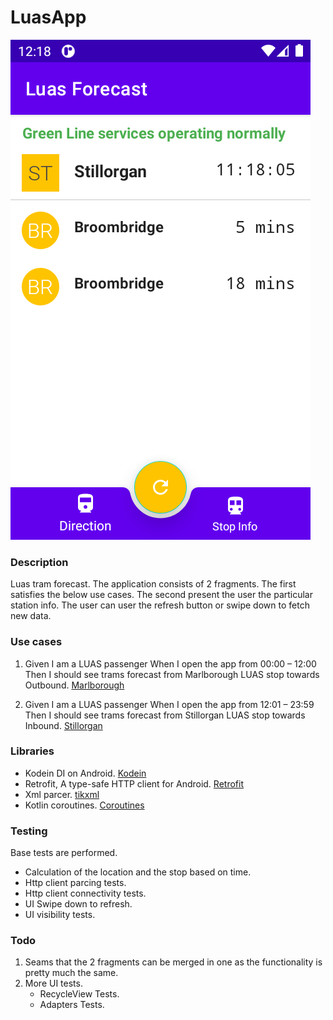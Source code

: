 # LuasApp

![](screen.png)

### Description
Luas tram forecast. The application consists of 2 fragments. The first satisfies the below use cases. The second present the user the particular station info.
The user can user the refresh button or swipe down to fetch new data.

### Use cases

1. Given I am a LUAS passenger
When I open the app from 00:00 – 12:00
Then I should see trams forecast from Marlborough LUAS stop towards Outbound.
[Marlborough](http://luasforecasts.rpa.ie/xml/get.ashx?action=forecast&amp;stop=mar&amp;encrypt=false)

2. Given I am a LUAS passenger
When I open the app from 12:01 – 23:59
Then I should see trams forecast from Stillorgan LUAS stop towards Inbound.
[Stillorgan](http://luasforecasts.rpa.ie/xml/get.ashx?action=forecast&amp;stop=sti&amp;encrypt=false)

### Libraries
* Kodein DI on Android. [Kodein](https://kodein.org/Kodein-DI/?5.0/android) 
* Retrofit, A type-safe HTTP client for Android. [Retrofit](https://square.github.io/retrofit/)
* Xml parcer. [tikxml](https://github.com/Tickaroo/tikxml)
* Kotlin coroutines. [Coroutines](https://developer.android.com/kotlin/coroutines)

### Testing
Base tests are performed.

* Calculation of the location and the stop based on time.
* Http client parcing tests.
* Http client connectivity tests.
* UI Swipe down to refresh.
* UI visibility tests.

### Todo
1. Seams that the 2 fragments can be merged in one as the functionality is pretty much the same.
2. More UI tests.
	* RecycleView Tests.
	* Adapters Tests.






